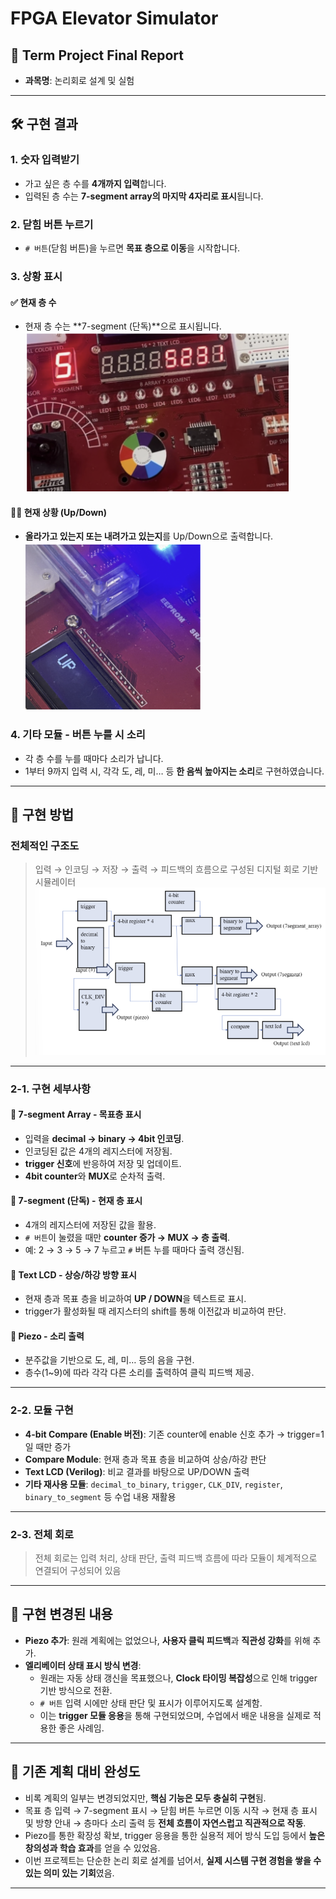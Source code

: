 # FPGA Elevator Simulator

## 📘 Term Project Final Report

- **과목명**: 논리회로 설계 및 실험   

---

## 🛠️ 구현 결과

### 1. 숫자 입력받기
- 가고 싶은 층 수를 **4개까지 입력**합니다.
- 입력된 층 수는 **7-segment array의 마지막 4자리로 표시**됩니다.
  
### 2. 닫힘 버튼 누르기
- `# 버튼`(닫힘 버튼)을 누르면 **목표 층으로 이동**을 시작합니다.

### 3. 상황 표시

#### ✅ 현재 층 수
- 현재 층 수는 **7-segment (단독)**으로 표시됩니다.
  ![Elevator UI](image/KakaoTalk_20250508_142536747.png)

#### 🔼🔽 현재 상황 (Up/Down)
- **올라가고 있는지 또는 내려가고 있는지**를 Up/Down으로 출력합니다.
  ![Elevator UI](image/KakaoTalk_20250508_142545478.png)

### 4. 기타 모듈 - 버튼 누를 시 소리
- 각 층 수를 누를 때마다 소리가 납니다.
- 1부터 9까지 입력 시, 각각 도, 레, 미… 등 **한 음씩 높아지는 소리**로 구현하였습니다.

---

## 🔧 구현 방법

### 전체적인 구조도
> 입력 → 인코딩 → 저장 → 출력 → 피드백의 흐름으로 구성된 디지털 회로 기반 시뮬레이터
![Elevator UI](image/KakaoTalk_20250508_142553172.png)

---

### 2-1. 구현 세부사항

#### 📍 7-segment Array - 목표층 표시
- 입력을 **decimal → binary → 4bit 인코딩**.
- 인코딩된 값은 4개의 레지스터에 저장됨.
- **trigger 신호**에 반응하여 저장 및 업데이트.
- **4bit counter**와 **MUX**로 순차적 출력.

#### 📍 7-segment (단독) - 현재 층 표시
- 4개의 레지스터에 저장된 값을 활용.
- `# 버튼`이 눌렸을 때만 **counter 증가 → MUX → 층 출력**.
- 예: 2 → 3 → 5 → 7 누르고 `#` 버튼 누를 때마다 출력 갱신됨.

#### 📍 Text LCD - 상승/하강 방향 표시
- 현재 층과 목표 층을 비교하여 **UP / DOWN**을 텍스트로 표시.
- trigger가 활성화될 때 레지스터의 shift를 통해 이전값과 비교하여 판단.

#### 📍 Piezo - 소리 출력
- 분주값을 기반으로 도, 레, 미… 등의 음을 구현.
- 층수(1~9)에 따라 각각 다른 소리를 출력하여 클릭 피드백 제공.

---

### 2-2. 모듈 구현

- **4-bit Compare (Enable 버전)**: 기존 counter에 enable 신호 추가 → trigger=1일 때만 증가
- **Compare Module**: 현재 층과 목표 층을 비교하여 상승/하강 판단
- **Text LCD (Verilog)**: 비교 결과를 바탕으로 UP/DOWN 출력
- **기타 재사용 모듈**: `decimal_to_binary`, `trigger`, `CLK_DIV`, `register`, `binary_to_segment` 등 수업 내용 재활용

---

### 2-3. 전체 회로
> 전체 회로는 입력 처리, 상태 판단, 출력 피드백 흐름에 따라 모듈이 체계적으로 연결되어 구성되어 있음

---

## 🔄 구현 변경된 내용

- **Piezo 추가**: 원래 계획에는 없었으나, **사용자 클릭 피드백**과 **직관성 강화**를 위해 추가.
- **엘리베이터 상태 표시 방식 변경**:
  - 원래는 자동 상태 갱신을 목표했으나, **Clock 타이밍 복잡성**으로 인해 trigger 기반 방식으로 전환.
  - `# 버튼` 입력 시에만 상태 판단 및 표시가 이루어지도록 설계함.
  - 이는 **trigger 모듈 응용**을 통해 구현되었으며, 수업에서 배운 내용을 실제로 적용한 좋은 사례임.

---

## 🎯 기존 계획 대비 완성도

- 비록 계획의 일부는 변경되었지만, **핵심 기능은 모두 충실히 구현**됨.
- 목표 층 입력 → 7-segment 표시 → 닫힘 버튼 누르면 이동 시작 → 현재 층 표시 및 방향 안내 → 층마다 소리 출력 등 **전체 흐름이 자연스럽고 직관적으로 작동**.
- Piezo를 통한 확장성 확보, trigger 응용을 통한 실용적 제어 방식 도입 등에서 **높은 창의성과 학습 효과**를 얻을 수 있었음.
- 이번 프로젝트는 단순한 논리 회로 설계를 넘어서, **실제 시스템 구현 경험을 쌓을 수 있는 의미 있는 기회**였음.

---
